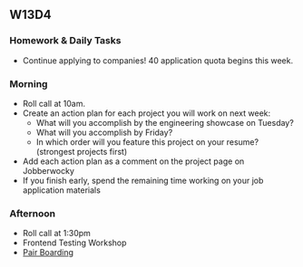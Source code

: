 ## W13D4
### Homework & Daily Tasks

* Continue applying to companies!  40 application quota begins this week.

### Morning

* Roll call at 10am.
* Create an action plan for each project you will work on next week:
  * What will you accomplish by the engineering showcase on Tuesday?
  * What will you accomplish by Friday?
  * In which order will you feature this project on your resume? (strongest projects first)
* Add each action plan as a comment on the project page on Jobberwocky
* If you finish early, spend the remaining time working on your job application materials


### Afternoon

* Roll call at 1:30pm
* Frontend Testing Workshop
* [Pair Boarding][pair-boarding-index]

<!-- LINKS -->
[Jobberwocky]: http://progress.appacademy.io/jobberwocky
[pair-boarding-index]: ../technical-skills/whiteboarding/index.md

<!-- Algorithms Readings & Projects -->
[dijkstras-readings]: https://github.com/appacademy/job-search-curriculum/tree/master/SF/algorithms/w13d3
[dijkstras]: https://github.com/appacademy/job-search-curriculum/tree/master/SF/algorithms/w13d3/project7
